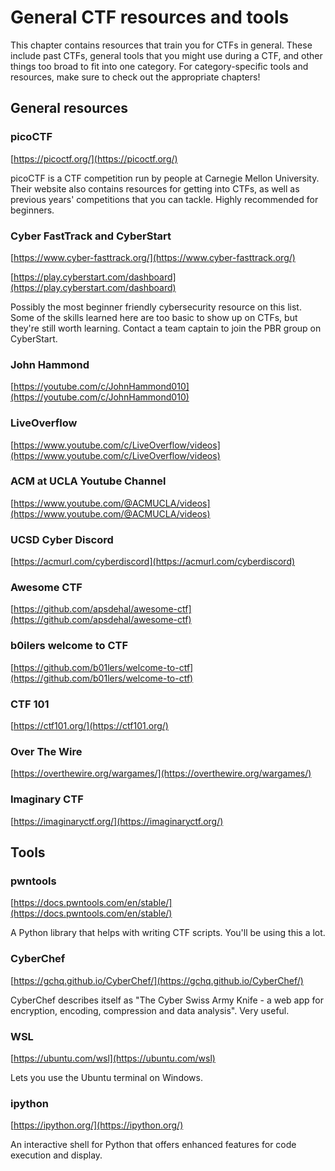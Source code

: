 # General CTF resources and tools

This chapter contains resources that train you for CTFs in general. These include past CTFs, general tools that you might use during a CTF, and other things too broad to fit into one category. For category-specific tools and resources, make sure to check out the appropriate chapters!

## General resources

### picoCTF
[https://picoctf.org/](https://picoctf.org/)

picoCTF is a CTF competition run by people at Carnegie Mellon University. Their website also contains resources for getting into CTFs, as well as previous years' competitions that you can tackle. Highly recommended for beginners.

### Cyber FastTrack and CyberStart
[https://www.cyber-fasttrack.org/](https://www.cyber-fasttrack.org/)

[https://play.cyberstart.com/dashboard](https://play.cyberstart.com/dashboard)

Possibly the most beginner friendly cybersecurity resource on this list. Some of the skills learned here are too basic to show up on CTFs, but they're still worth learning. Contact a team captain to join the PBR group on CyberStart.

### John Hammond
[https://youtube.com/c/JohnHammond010](https://youtube.com/c/JohnHammond010)

### LiveOverflow
[https://www.youtube.com/c/LiveOverflow/videos](https://www.youtube.com/c/LiveOverflow/videos)

### ACM at UCLA Youtube Channel
[https://www.youtube.com/@ACMUCLA/videos](https://www.youtube.com/@ACMUCLA/videos)

### UCSD Cyber Discord
[https://acmurl.com/cyberdiscord](https://acmurl.com/cyberdiscord)

### Awesome CTF
[https://github.com/apsdehal/awesome-ctf](https://github.com/apsdehal/awesome-ctf)

### b0ilers welcome to CTF
[https://github.com/b01lers/welcome-to-ctf](https://github.com/b01lers/welcome-to-ctf)

### CTF 101
[https://ctf101.org/](https://ctf101.org/)

### Over The Wire
[https://overthewire.org/wargames/](https://overthewire.org/wargames/)

### Imaginary CTF
[https://imaginaryctf.org/](https://imaginaryctf.org/)

## Tools

### pwntools
[https://docs.pwntools.com/en/stable/](https://docs.pwntools.com/en/stable/)

A Python library that helps with writing CTF scripts. You'll be using this a lot.

### CyberChef
[https://gchq.github.io/CyberChef/](https://gchq.github.io/CyberChef/)

CyberChef describes itself as "The Cyber Swiss Army Knife - a web app for encryption, encoding, compression and data analysis". Very useful.

### WSL
[https://ubuntu.com/wsl](https://ubuntu.com/wsl)

Lets you use the Ubuntu terminal on Windows.

### ipython
[https://ipython.org/](https://ipython.org/)

An interactive shell for Python that offers enhanced features for code execution and display.
